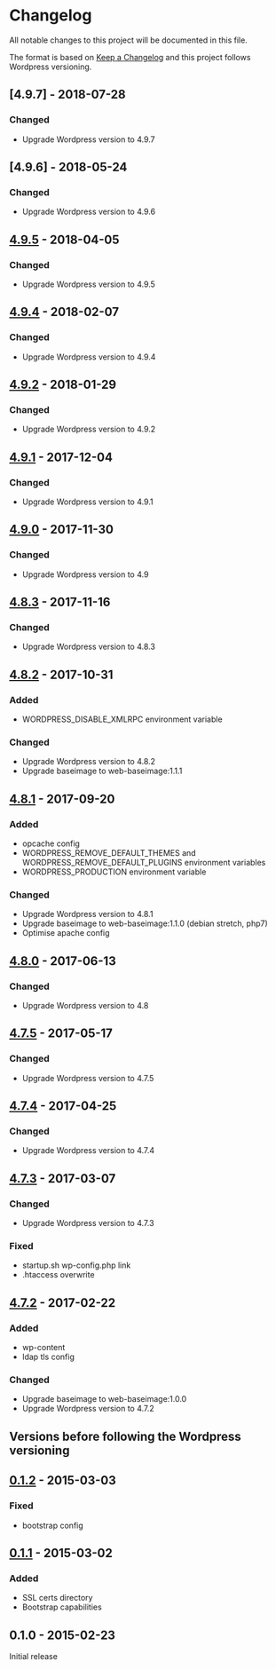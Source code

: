 # Changelog
All notable changes to this project will be documented in this file.

The format is based on [Keep a Changelog](http://keepachangelog.com/en/1.0.0/)
and this project follows Wordpress versioning.

## [4.9.7] - 2018-07-28
### Changed
  - Upgrade Wordpress version to 4.9.7

## [4.9.6] - 2018-05-24
### Changed
  - Upgrade Wordpress version to 4.9.6

## [4.9.5] - 2018-04-05
### Changed
  - Upgrade Wordpress version to 4.9.5

## [4.9.4] - 2018-02-07
### Changed
  - Upgrade Wordpress version to 4.9.4

## [4.9.2] - 2018-01-29
### Changed
  - Upgrade Wordpress version to 4.9.2

## [4.9.1] - 2017-12-04
### Changed
  - Upgrade Wordpress version to 4.9.1

## [4.9.0] - 2017-11-30
### Changed
  - Upgrade Wordpress version to 4.9

## [4.8.3] - 2017-11-16
### Changed
  - Upgrade Wordpress version to 4.8.3

## [4.8.2] - 2017-10-31
### Added
  - WORDPRESS_DISABLE_XMLRPC environment variable

### Changed
  - Upgrade Wordpress version to 4.8.2
  - Upgrade baseimage to web-baseimage:1.1.1

## [4.8.1] - 2017-09-20
### Added
  - opcache config
  - WORDPRESS_REMOVE_DEFAULT_THEMES and WORDPRESS_REMOVE_DEFAULT_PLUGINS environment variables
  - WORDPRESS_PRODUCTION environment variable

### Changed
  - Upgrade Wordpress version to 4.8.1
  - Upgrade baseimage to web-baseimage:1.1.0 (debian stretch, php7)
  - Optimise apache config

## [4.8.0] - 2017-06-13
### Changed
  - Upgrade Wordpress version to 4.8

## [4.7.5] - 2017-05-17
### Changed
  - Upgrade Wordpress version to 4.7.5

## [4.7.4] - 2017-04-25
### Changed
  - Upgrade Wordpress version to 4.7.4

## [4.7.3] - 2017-03-07
### Changed
  - Upgrade Wordpress version to 4.7.3

### Fixed
  - startup.sh wp-config.php link
  - .htaccess overwrite

## [4.7.2] - 2017-02-22
### Added
  - wp-content
  - ldap tls config

### Changed
  - Upgrade baseimage to web-baseimage:1.0.0
  - Upgrade Wordpress version to 4.7.2

## Versions before following the Wordpress versioning

## [0.1.2] - 2015-03-03
### Fixed
  - bootstrap config

## [0.1.1] - 2015-03-02
### Added
  - SSL certs directory
  - Bootstrap capabilities

## 0.1.0 - 2015-02-23
Initial release

[4.9.5]: https://github.com/osixia/docker-wordpress/compare/v4.9.4...v4.9.5
[4.9.4]: https://github.com/osixia/docker-wordpress/compare/v4.9.2...v4.9.4
[4.9.2]: https://github.com/osixia/docker-wordpress/compare/v4.9.1...v4.9.2
[4.9.1]: https://github.com/osixia/docker-wordpress/compare/v4.9.0...v4.9.1
[4.9.0]: https://github.com/osixia/docker-wordpress/compare/v4.8.3...v4.9.0
[4.8.3]: https://github.com/osixia/docker-wordpress/compare/v4.8.2...v4.8.3
[4.8.2]: https://github.com/osixia/docker-wordpress/compare/v4.8.1...v4.8.2
[4.8.1]: https://github.com/osixia/docker-wordpress/compare/v4.8.0...v4.8.1
[4.8.0]: https://github.com/osixia/docker-wordpress/compare/v4.7.5...v4.8.0
[4.7.5]: https://github.com/osixia/docker-wordpress/compare/v4.7.4...v4.7.5
[4.7.4]: https://github.com/osixia/docker-wordpress/compare/v4.7.3...v4.7.4
[4.7.3]: https://github.com/osixia/docker-wordpress/compare/v4.7.2...v4.7.3
[4.7.2]: https://github.com/osixia/docker-wordpress/compare/v0.1.2...v4.7.2
[0.1.2]: https://github.com/osixia/docker-wordpress/compare/v0.1.1...v0.1.2
[0.1.1]: https://github.com/osixia/docker-wordpress/compare/v0.1.0...v0.1.1
